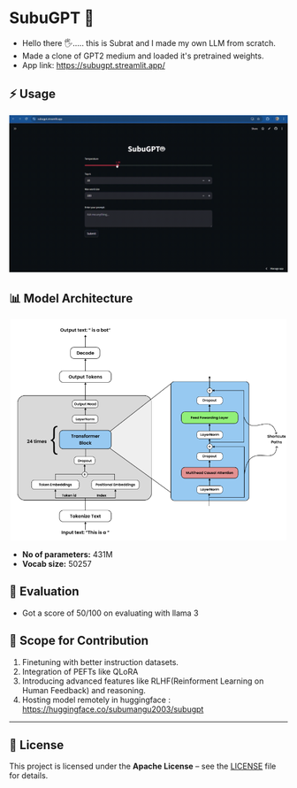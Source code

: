 # SubuGPT 🤖
- Hello there 🖐️..... this is Subrat and I made my own LLM from scratch.
- Made a clone of GPT2 medium and loaded it's pretrained weights.
- App link: https://subugpt.streamlit.app/


## ⚡ Usage
<p align="center"><img src="Images/Screen Recording 2025-09-09 160445.gif" width="750" height=""></p>

## 📊 Model Architecture

<p align="center"><img src="Images/Screenshot 2025-09-09 155249.png" width="500" height=""></p>

- **No of parameters:** 431M
- **Vocab size:** 50257

## 🧪 Evaluation

- Got a score of 50/100 on evaluating with llama 3


## 🤝 Scope for Contribution
1. Finetuning with better instruction datasets.
2. Integration of PEFTs like QLoRA
3. Introducing advanced features like RLHF(Reinforment Learning on Human Feedback) and reasoning.
4. Hosting model remotely in huggingface : https://huggingface.co/subumangu2003/subugpt
---

## 📜 License

This project is licensed under the **Apache License** – see the [LICENSE](LICENSE) file for details.


